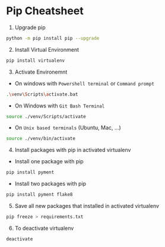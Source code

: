 # Pip Cheatsheet

1) Upgrade pip

```sh
python -m pip install pip --upgrade
```

2) Install Virtual Environment

```sh
pip install virtualenv
```

3) Activate Environemnt

- On windows with `Powershell terminal` or `Command prompt`

```sh
.\venv\Scripts\activate.bat
```

- On Windows with `Git Bash Terminal`

```sh
source ./venv/Scripts/activate
```

- On `Unix based terminals` (Ubuntu, Mac, ...)

```sh
source ./venv/bin/activate
```


4) Install packages with pip in activated virtualenv

- Install one package with pip

```sh
pip install pyment
```

- Install two packages with pip

```sh
pip install pyment flake8
```

5) Save all new packages that installed in activated virtualenv

```sh
pip freeze > requirements.txt
```

6) To deactivate virtualenv

```sh
deactivate
```